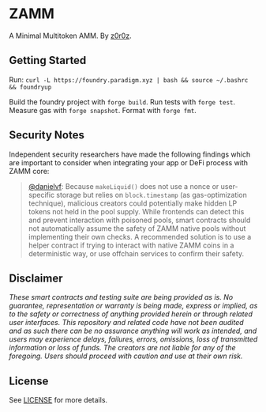 # ZAMM

A Minimal Multitoken AMM. By [z0r0z](https://x.com/z0r0zzz).

## Getting Started

Run: `curl -L https://foundry.paradigm.xyz | bash && source ~/.bashrc && foundryup`

Build the foundry project with `forge build`. Run tests with `forge test`. Measure gas with `forge snapshot`. Format with `forge fmt`.

## Security Notes

Independent security researchers have made the following findings which are important to consider when integrating your app or DeFi process with ZAMM core:

> [@danielvf](https://x.com/danielvf): Because `makeLiquid()` does not use a nonce or user-specific storage but relies on `block.timestamp` (as gas-optimization technique), malicious creators could potentially make hidden LP tokens not held in the pool supply. While frontends can detect this and prevent interaction with poisoned pools, smart contracts should not automatically assume the safety of ZAMM native pools without implementing their own checks. A recommended solution is to use a helper contract if trying to interact with native ZAMM coins in a deterministic way, or use offchain services to confirm their safety. 

## Disclaimer

*These smart contracts and testing suite are being provided as is. No guarantee, representation or warranty is being made, express or implied, as to the safety or correctness of anything provided herein or through related user interfaces. This repository and related code have not been audited and as such there can be no assurance anything will work as intended, and users may experience delays, failures, errors, omissions, loss of transmitted information or loss of funds. The creators are not liable for any of the foregoing. Users should proceed with caution and use at their own risk.*

## License

See [LICENSE](./LICENSE) for more details.
